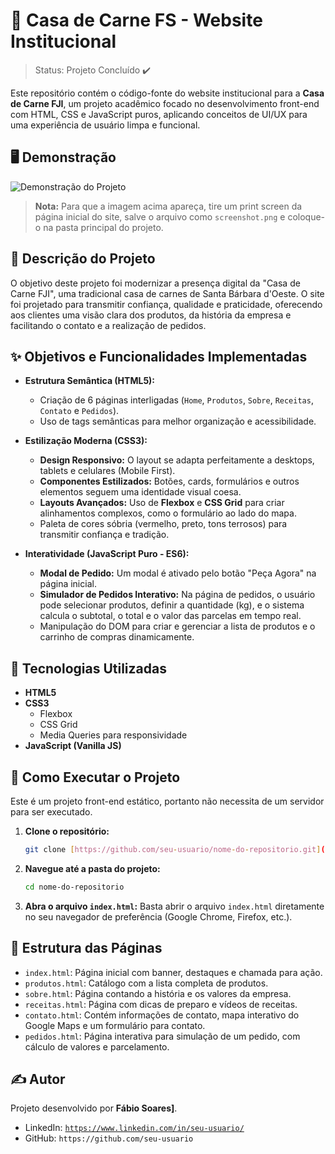 # 🥩 Casa de Carne FS - Website Institucional

> Status: Projeto Concluído ✔️

Este repositório contém o código-fonte do website institucional para a **Casa de Carne FJI**, um projeto acadêmico focado no desenvolvimento front-end com HTML, CSS e JavaScript puros, aplicando conceitos de UI/UX para uma experiência de usuário limpa e funcional.

## 🖥️ Demonstração

![Demonstração do Projeto](./screenshot.png)
> **Nota:** Para que a imagem acima apareça, tire um print screen da página inicial do site, salve o arquivo como `screenshot.png` e coloque-o na pasta principal do projeto.

## 📝 Descrição do Projeto

O objetivo deste projeto foi modernizar a presença digital da "Casa de Carne FJI", uma tradicional casa de carnes de Santa Bárbara d'Oeste. O site foi projetado para transmitir confiança, qualidade e praticidade, oferecendo aos clientes uma visão clara dos produtos, da história da empresa e facilitando o contato e a realização de pedidos.

## ✨ Objetivos e Funcionalidades Implementadas

- **Estrutura Semântica (HTML5):**
  - Criação de 6 páginas interligadas (`Home`, `Produtos`, `Sobre`, `Receitas`, `Contato` e `Pedidos`).
  - Uso de tags semânticas para melhor organização e acessibilidade.

- **Estilização Moderna (CSS3):**
  - **Design Responsivo:** O layout se adapta perfeitamente a desktops, tablets e celulares (Mobile First).
  - **Componentes Estilizados:** Botões, cards, formulários e outros elementos seguem uma identidade visual coesa.
  - **Layouts Avançados:** Uso de **Flexbox** e **CSS Grid** para criar alinhamentos complexos, como o formulário ao lado do mapa.
  - Paleta de cores sóbria (vermelho, preto, tons terrosos) para transmitir confiança e tradição.

- **Interatividade (JavaScript Puro - ES6):**
  - **Modal de Pedido:** Um modal é ativado pelo botão "Peça Agora" na página inicial.
  - **Simulador de Pedidos Interativo:** Na página de pedidos, o usuário pode selecionar produtos, definir a quantidade (kg), e o sistema calcula o subtotal, o total e o valor das parcelas em tempo real.
  - Manipulação do DOM para criar e gerenciar a lista de produtos e o carrinho de compras dinamicamente.

## 🚀 Tecnologias Utilizadas

- **HTML5**
- **CSS3**
  - Flexbox
  - CSS Grid
  - Media Queries para responsividade
- **JavaScript (Vanilla JS)**

## 📂 Como Executar o Projeto

Este é um projeto front-end estático, portanto não necessita de um servidor para ser executado.

1.  **Clone o repositório:**
    ```bash
    git clone [https://github.com/seu-usuario/nome-do-repositorio.git](https://github.com/seu-usuario/nome-do-repositorio.git)
    ```
2.  **Navegue até a pasta do projeto:**
    ```bash
    cd nome-do-repositorio
    ```
3.  **Abra o arquivo `index.html`:**
    Basta abrir o arquivo `index.html` diretamente no seu navegador de preferência (Google Chrome, Firefox, etc.).

## 📄 Estrutura das Páginas

- `index.html`: Página inicial com banner, destaques e chamada para ação.
- `produtos.html`: Catálogo com a lista completa de produtos.
- `sobre.html`: Página contando a história e os valores da empresa.
- `receitas.html`: Página com dicas de preparo e vídeos de receitas.
- `contato.html`: Contém informações de contato, mapa interativo do Google Maps e um formulário para contato.
- `pedidos.html`: Página interativa para simulação de um pedido, com cálculo de valores e parcelamento.

## ✍️ Autor

Projeto desenvolvido por **Fábio Soares]**.

- LinkedIn: [`https://www.linkedin.com/in/seu-usuario/`](https://www.linkedin.com/in/seu-usuario/)
- GitHub: `https://github.com/seu-usuario`
